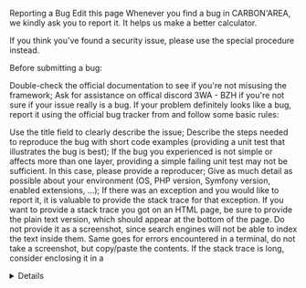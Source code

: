Reporting a Bug
Edit this page
Whenever you find a bug in CARBON'AREA, we kindly ask you to report it. It helps us make a better calculator.

If you think you've found a security issue, please use the special procedure instead.

Before submitting a bug:

Double-check the official documentation to see if you're not misusing the framework;
Ask for assistance on offical discord 3WA - BZH if you're not sure if your issue really is a bug.
If your problem definitely looks like a bug, report it using the official bug tracker from and follow some basic rules:

Use the title field to clearly describe the issue;
Describe the steps needed to reproduce the bug with short code examples (providing a unit test that illustrates the bug is best);
If the bug you experienced is not simple or affects more than one layer, providing a simple failing unit test may not be sufficient. In this case, please provide a reproducer;
Give as much detail as possible about your environment (OS, PHP version, Symfony version, enabled extensions, ...);
If there was an exception and you would like to report it, it is valuable to provide the stack trace for that exception. If you want to provide a stack trace you got on an HTML page, be sure to provide the plain text version, which should appear at the bottom of the page. Do not provide it as a screenshot, since search engines will not be able to index the text inside them. Same goes for errors encountered in a terminal, do not take a screenshot, but copy/paste the contents. If the stack trace is long, consider enclosing it in a <details> HTML tag. Be wary that stack traces may contain sensitive information, and if it is the case, be sure to redact them prior to posting your stack trace.
(optional) Attach a patch.
